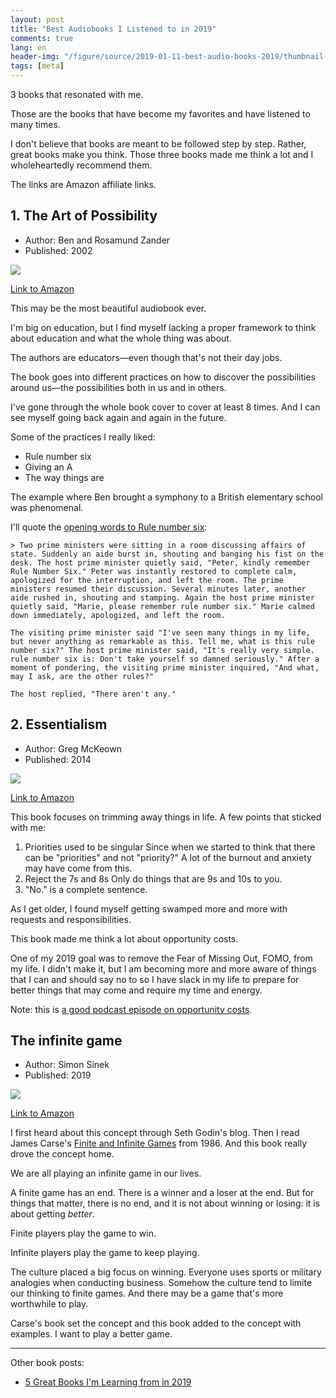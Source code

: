 ```yaml
---
layout: post
title: "Best Audiobooks I Listened to in 2019"
comments: true
lang: en
header-img: "/figure/source/2019-01-11-best-audio-books-2019/thumbnail.png"
tags: [meta]
---
```


3 books that resonated with me.

Those are the books that have become my favorites and have listened to many times.

I don't believe that books are meant to be followed step by step. Rather, great books make you think. Those three books made me think a lot and I wholeheartedly recommend them.

The links are Amazon affiliate links.

## 1. The Art of Possibility 

* Author: Ben and Rosamund Zander
* Published: 2002

<a href="https://www.amazon.com/Art-Possibility-Transforming-Professional-Personal/dp/B004HY9254/ref=as_li_ss_il?crid=3AK6VN0N1Z5RU&keywords=art+of+possibility&qid=1578751993&sprefix=art+of+possibi,aps,149&sr=8-1&linkCode=li2&tag=changhsinlee-20&linkId=df1168f00a82a22c076273659f84acde&language=en_US" target="_blank"><img border="0" src="//ws-na.amazon-adsystem.com/widgets/q?_encoding=UTF8&ASIN=B004HY9254&Format=_SL160_&ID=AsinImage&MarketPlace=US&ServiceVersion=20070822&WS=1&tag=changhsinlee-20&language=en_US" ></a><img src="https://ir-na.amazon-adsystem.com/e/ir?t=changhsinlee-20&language=en_US&l=li2&o=1&a=B004HY9254" width="1" height="1" border="0" alt="" style="border:none !important; margin:0px !important;" />

[Link to Amazon](https://amzn.to/2FHQMDL)

This may be the most beautiful audiobook ever.

I'm big on education, but I find myself lacking a proper framework to think about education and what the whole thing was about.

The authors are educators—even though that's not their day jobs.

The book goes into different practices on how to discover the possibilities around us—the possibilities both in us and in others.

I've gone through the whole book cover to cover at least 8 times. And I can see myself going back again and again in the future.

Some of the practices I really liked:

* Rule number six
* Giving an A
* The way things are

The example where Ben brought a symphony to a British elementary school was phenomenal.

I'll quote the [opening words to Rule number six](https://www.huffpost.com/entry/rule-6_b_6166638):

    > Two prime ministers were sitting in a room discussing affairs of state. Suddenly an aide burst in, shouting and banging his fist on the desk. The host prime minister quietly said, "Peter, kindly remember Rule Number Six." Peter was instantly restored to complete calm, apologized for the interruption, and left the room. The prime ministers resumed their discussion. Several minutes later, another aide rushed in, shouting and stamping. Again the host prime minister quietly said, "Marie, please remember rule number six." Marie calmed down immediately, apologized, and left the room.

    The visiting prime minister said "I've seen many things in my life, but never anything as remarkable as this. Tell me, what is this rule number six?" The host prime minister said, "It's really very simple. rule number six is: Don't take yourself so damned seriously." After a moment of pondering, the visiting prime minister inquired, "And what, may I ask, are the other rules?"

    The host replied, "There aren't any."

## 2. Essentialism

* Author: Greg McKeown
* Published: 2014

<a href="https://www.amazon.com/Essentialism-Disciplined-Pursuit-Less/dp/B00IWYP5NI/ref=as_li_ss_il?crid=251OH67KAUOFV&keywords=essentialism&qid=1578752142&s=audible&sprefix=essential,audible,156&sr=1-1&linkCode=li2&tag=changhsinlee-20&linkId=870e0011a54d0b2af48f43cb2e11e03b&language=en_US" target="_blank"><img border="0" src="//ws-na.amazon-adsystem.com/widgets/q?_encoding=UTF8&ASIN=B00IWYP5NI&Format=_SL160_&ID=AsinImage&MarketPlace=US&ServiceVersion=20070822&WS=1&tag=changhsinlee-20&language=en_US" ></a><img src="https://ir-na.amazon-adsystem.com/e/ir?t=changhsinlee-20&language=en_US&l=li2&o=1&a=B00IWYP5NI" width="1" height="1" border="0" alt="" style="border:none !important; margin:0px !important;" />

[Link to Amazon](https://amzn.to/2sfvsm9)

This book focuses on trimming away things in life. A few points that sticked with me:

1. Priorities used to be singular
    Since when we started to think that there can be "priorities" and not "priority?" A lot of the burnout and anxiety may have come from this.
2. Reject the 7s and 8s
    Only do things that are 9s and 10s to you.
3. "No." is a complete sentence.

As I get older, I found myself getting swamped more and more with requests and responsibilities. 

This book made me think a lot about opportunity costs. 

One of my 2019 goal was to remove the Fear of Missing Out, FOMO, from my life. I didn't make it, but I am becoming more and more aware of things that I can and should say no to so I have slack in my life to prepare for better things that may come and require my time and energy.

Note: this is [a good podcast episode on opportunity costs](https://www.stitcher.com/podcast/pods/akimbo/e/65087269).

## The infinite game

* Author: Simon Sinek
* Published: 2019

<a href="https://www.amazon.com/The-Infinite-Game/dp/B07DKHFTB7/ref=as_li_ss_il?crid=Y8HTP5CX8YW6&keywords=simon+sinek+infinite+game&qid=1578752226&s=audible&sprefix=simon+sinek,audible,142&sr=1-1&linkCode=li2&tag=changhsinlee-20&linkId=466eaa9944f76400ec01aab5da96c021&language=en_US" target="_blank"><img border="0" src="//ws-na.amazon-adsystem.com/widgets/q?_encoding=UTF8&ASIN=B07DKHFTB7&Format=_SL160_&ID=AsinImage&MarketPlace=US&ServiceVersion=20070822&WS=1&tag=changhsinlee-20&language=en_US" ></a><img src="https://ir-na.amazon-adsystem.com/e/ir?t=changhsinlee-20&language=en_US&l=li2&o=1&a=B07DKHFTB7" width="1" height="1" border="0" alt="" style="border:none !important; margin:0px !important;" />

[Link to Amazon](https://amzn.to/2TdFDCL)

I first heard about this concept through Seth Godin's blog. Then I read James Carse's [Finite and Infinite Games](https://amzn.to/2QLj4DC) from 1986. And this book really drove the concept home.

We are all playing an infinite game in our lives. 

A finite game has an end. There is a winner and a loser at the end. But for things that matter, there is no end, and it is not about winning or losing: it is about getting _better_.

Finite players play the game to win.

Infinite players play the game to keep playing.

The culture placed a big focus on winning. Everyone uses sports or military analogies when conducting business. Somehow the culture tend to limite our thinking to finite games. And there may be a game that's more worthwhile to play.

Carse's book set the concept and this book added to the concept with examples. I want to play a better game.

***

Other book posts:

* [5 Great Books I'm Learning from in 2019](https://changhsinlee.com/five-books-2019/)


